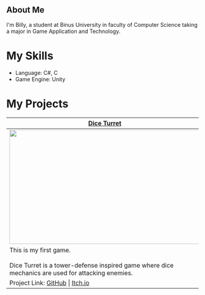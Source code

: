 ## About Me
I'm Billy, a student at Binus University in faculty of Computer Science taking a major in Game Application and Technology.
# My Skills
- Language: C#, C
- Game Engine: Unity


# My Projects
<table width="100%">
  <thead>
    <tr>
      <th width="50%"><a href="https://bsnnoob.itch.io/dices-turret">Dice Turret</a></th>
      <th width="50%">Roll for Treasure</th>
    </tr>
  </thead>
  <tbody>
    <tr>
      <td>
        <img src="https://img.itch.zone/aW1nLzE5Njc1ODQzLnBuZw==/original/F%2BTTaO.png" style="width:500px;height:300px;">
      </td>
      <td>
        <img src="https://via.placeholder.com/500x300?text=Roll+for+Treasure" style="width:500px;height:300px;">
      </td>
    </tr>
    <tr>
      <td valign="text-top">
        This is my first game.  
        <br><br>
        Dice Turret is a tower-defense inspired game where dice mechanics are used for attacking enemies.  
      </td>
      <td valign="text-top">
        Roll for Treasure is a board-inspired game based on Snake and Ladder mechanics, but with a twist of treasure hunting.  
      </td>
    </tr>
    <tr>
      <td>
        Project Link: <a href="https://github.com/BSNnoob/diceturret">GitHub</a> | <a href="https://bsnnoob.itch.io/dices-turret">Itch.io</a>
      </td>
      <td>
        Project Link: <a href="https://github.com/BSNnoob/SnakeLadder">GitHub</a>
      </td>
    </tr>
  </tbody>
</table>
